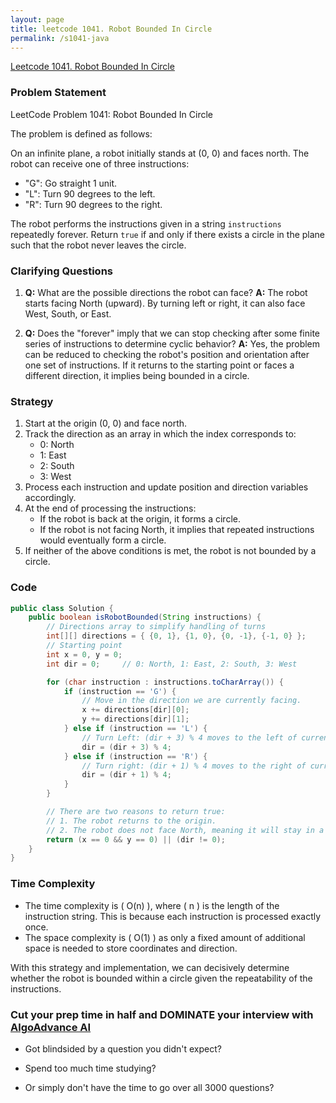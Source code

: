 ```yaml
---
layout: page
title: leetcode 1041. Robot Bounded In Circle
permalink: /s1041-java
---
```

[Leetcode 1041. Robot Bounded In Circle](https://algoadvance.github.io/algoadvance/l1041)
### Problem Statement
LeetCode Problem 1041: Robot Bounded In Circle

The problem is defined as follows:

On an infinite plane, a robot initially stands at (0, 0) and faces north. The robot can receive one of three instructions:

- "G": Go straight 1 unit.
- "L": Turn 90 degrees to the left.
- "R": Turn 90 degrees to the right.

The robot performs the instructions given in a string `instructions` repeatedly forever. Return `true` if and only if there exists a circle in the plane such that the robot never leaves the circle.

### Clarifying Questions
1. **Q:** What are the possible directions the robot can face?
   **A:** The robot starts facing North (upward). By turning left or right, it can also face West, South, or East.

2. **Q:** Does the "forever" imply that we can stop checking after some finite series of instructions to determine cyclic behavior?
   **A:** Yes, the problem can be reduced to checking the robot's position and orientation after one set of instructions. If it returns to the starting point or faces a different direction, it implies being bounded in a circle.

### Strategy
1. Start at the origin (0, 0) and face north.
2. Track the direction as an array in which the index corresponds to:
   - 0: North
   - 1: East
   - 2: South
   - 3: West
3. Process each instruction and update position and direction variables accordingly.
4. At the end of processing the instructions:
   - If the robot is back at the origin, it forms a circle.
   - If the robot is not facing North, it implies that repeated instructions would eventually form a circle.
5. If neither of the above conditions is met, the robot is not bounded by a circle.

### Code
```java
public class Solution {
    public boolean isRobotBounded(String instructions) {
        // Directions array to simplify handling of turns
        int[][] directions = { {0, 1}, {1, 0}, {0, -1}, {-1, 0} };
        // Starting point
        int x = 0, y = 0;
        int dir = 0;     // 0: North, 1: East, 2: South, 3: West

        for (char instruction : instructions.toCharArray()) {
            if (instruction == 'G') {
                // Move in the direction we are currently facing.
                x += directions[dir][0];
                y += directions[dir][1];
            } else if (instruction == 'L') {
                // Turn Left: (dir + 3) % 4 moves to the left of current direction in cyclic order.
                dir = (dir + 3) % 4;
            } else if (instruction == 'R') {
                // Turn right: (dir + 1) % 4 moves to the right of current direction in cyclic order.
                dir = (dir + 1) % 4;
            }
        }

        // There are two reasons to return true:
        // 1. The robot returns to the origin.
        // 2. The robot does not face North, meaning it will stay in a loop.
        return (x == 0 && y == 0) || (dir != 0);
    }
}
```

### Time Complexity
- The time complexity is \( O(n) \), where \( n \) is the length of the instruction string. This is because each instruction is processed exactly once.
- The space complexity is \( O(1) \) as only a fixed amount of additional space is needed to store coordinates and direction.

With this strategy and implementation, we can decisively determine whether the robot is bounded within a circle given the repeatability of the instructions.


### Cut your prep time in half and DOMINATE your interview with [AlgoAdvance AI](https://algoAdvance.com)

- Got blindsided by a question you didn't expect?

- Spend too much time studying?

- Or simply don't have the time to go over all 3000 questions?

